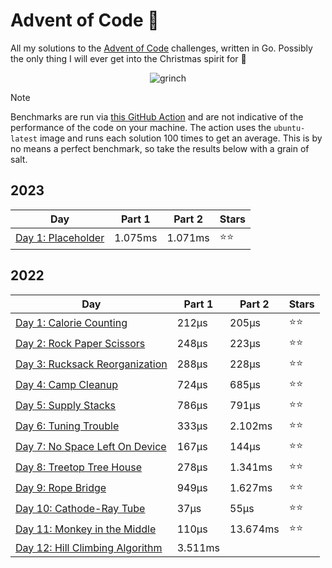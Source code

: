 # Advent of Code 📆
All my solutions to the [Advent of Code](https://adventofcode.com/) challenges, written in Go. Possibly the only thing I will ever get into the Christmas spirit for 🎄

<p align="center">
  <img alt="grinch" src="https://github.com/scottmckendry/AoC/assets/39483124/def61fe9-d27c-4440-b033-4fb7630306e0"/>
</p>

> [!NOTE]
> Benchmarks are run via [this GitHub Action](https://github.com/scottmckendry/aoc/actions/workflows/readmeStats.yml) and are not indicative of the performance of the code on your machine.
> The action uses the `ubuntu-latest` image and runs each solution 100 times to get an average. This is by no means a perfect benchmark, so take the results below with a grain of salt.

## 2023
<!-- 2023TableStart -->
| Day | Part 1 | Part 2 | Stars |
| --- | --- | --- | --- |
| [Day 1: Placeholder](https://adventofcode.com/2023/day/1) | 1.075ms | 1.071ms | ⭐⭐ |

<!-- 2023TableEnd -->

## 2022
<!-- 2022TableStart -->
| Day | Part 1 | Part 2 | Stars |
| --- | --- | --- | --- |
| [Day 1: Calorie Counting](https://adventofcode.com/2022/day/1) | 212µs | 205µs | ⭐⭐ |
| [Day 2: Rock Paper Scissors](https://adventofcode.com/2022/day/2) | 248µs | 223µs | ⭐⭐ |
| [Day 3: Rucksack Reorganization](https://adventofcode.com/2022/day/3) | 288µs | 228µs | ⭐⭐ |
| [Day 4: Camp Cleanup](https://adventofcode.com/2022/day/4) | 724µs | 685µs | ⭐⭐ |
| [Day 5: Supply Stacks](https://adventofcode.com/2022/day/5) | 786µs | 791µs | ⭐⭐ |
| [Day 6: Tuning Trouble](https://adventofcode.com/2022/day/6) | 333µs | 2.102ms | ⭐⭐ |
| [Day 7: No Space Left On Device](https://adventofcode.com/2022/day/7) | 167µs | 144µs | ⭐⭐ |
| [Day 8: Treetop Tree House](https://adventofcode.com/2022/day/8) | 278µs | 1.341ms | ⭐⭐ |
| [Day 9: Rope Bridge](https://adventofcode.com/2022/day/9) | 949µs | 1.627ms | ⭐⭐ |
| [Day 10: Cathode-Ray Tube](https://adventofcode.com/2022/day/10) | 37µs | 55µs | ⭐⭐ |
| [Day 11: Monkey in the Middle](https://adventofcode.com/2022/day/11) | 110µs | 13.674ms | ⭐⭐ |
| [Day 12: Hill Climbing Algorithm](https://adventofcode.com/2022/day/12) | 3.511ms | 
<!-- 2022TableEnd -->

